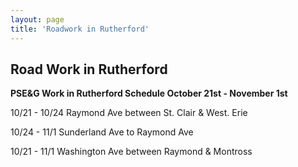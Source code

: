 ```yaml
---
layout: page
title: 'Roadwork in Rutherford'
---
```





## Road Work in Rutherford


**PSE&G Work in Rutherford Schedule October 21st - November 1st**

10/21 - 10/24 	Raymond Ave between St. Clair &  West. Erie

10/24 - 11/1 	Sunderland Ave to Raymond Ave

10/21 - 11/1	Washington Ave between Raymond & Montross


